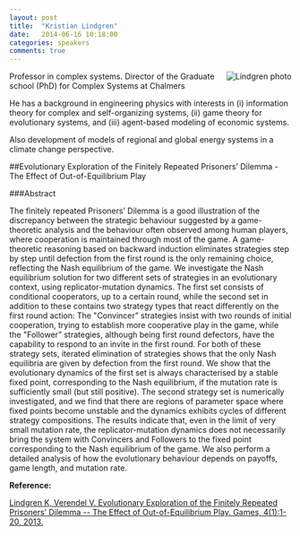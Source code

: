 ```yaml
---
layout: post
title:  "Kristian Lindgren"
date:   2014-06-16 10:18:00
categories: speakers
comments: true
---
```


<footer class="entry-meta">
<img src="{{ site.url }}/images/lindgren.jpg" alt="Lindgren photo" align="right">
<span class="author vcard" itemprop="author" itemscope itemtype="http://schema.org/Person"></a></span></span>
</footer>


Professor in complex systems. 
Director of the Graduate school (PhD) for Complex Systems at Chalmers

He has a background in engineering physics with interests in
(i) information theory for complex and self-organizing systems, (ii) game theory for evolutionary systems, and 
(iii) agent-based modeling of economic systems. 

Also development of models of regional and global energy systems in a climate change perspective.


##Evolutionary Exploration of the Finitely Repeated Prisoners’ Dilemma - The Effect of Out-of-Equilibrium Play

###Abstract

The finitely repeated Prisoners’ Dilemma is a good illustration of the discrepancy between the strategic behaviour suggested by a game-theoretic analysis and the behaviour often observed among human players, where cooperation is maintained through most of the game. A game-theoretic reasoning based on backward induction eliminates strategies step by step until defection from the first round is the only remaining choice, reflecting the Nash equilibrium of the game. We investigate the Nash equilibrium solution for two different sets of strategies in an evolutionary context, using replicator-mutation dynamics. The first set consists of conditional cooperators, up to a certain round, while the second set in addition to these contains two strategy types that react differently on the first round action: The "Convincer” strategies insist with two rounds of initial cooperation, trying to establish more cooperative play in the game, while the "Follower” strategies, although being first round defectors, have the capability to respond to an invite in the first round. For both of these strategy sets, iterated elimination of strategies shows that the only Nash equilibria are given by defection from the first round. We show that the evolutionary dynamics of the first set is always characterised by a stable fixed point, corresponding to the Nash equilibrium, if the mutation rate is sufficiently small (but still positive). The second strategy set is numerically investigated, and we find that there are regions of parameter space where fixed points become unstable and the dynamics exhibits cycles of different strategy compositions. The results indicate that, even in the limit of very small mutation rate, the replicator-mutation dynamics does not necessarily bring the system with Convincers and Followers to the fixed point corresponding to the Nash equilibrium of the game. We also perform a detailed analysis of how the evolutionary behaviour depends on payoffs, game length, and mutation rate.

**Reference:**

[Lindgren K, Verendel V. Evolutionary Exploration of the Finitely Repeated Prisoners’ Dilemma -- The Effect of Out-of-Equilibrium Play. Games, 4(1):1-20, 2013.](http://www.mdpi.com/2073-4336/4/1/1)